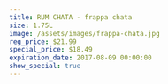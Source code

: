 ```yaml
---
title: RUM CHATA - frappa chata
size: 1.75L
image: /assets/images/frappa-chata.jpg
reg_price: $21.99
special_price: $18.49
expiration_date: 2017-08-09 00:00:00
show_special: true
---
```



